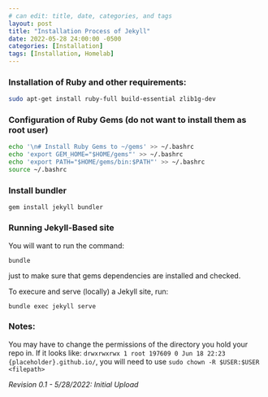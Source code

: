 ```yaml
---
# can edit: title, date, categories, and tags
layout: post
title: "Installation Process of Jekyll"
date: 2022-05-28 24:00:00 -0500
categories: [Installation]
tags: [Installation, Homelab]
---
```


### Installation of Ruby and other requirements:
```bash
sudo apt-get install ruby-full build-essential zlib1g-dev
```
### Configuration of Ruby Gems (do not want to install them as root user)
```bash
echo '\n# Install Ruby Gems to ~/gems' >> ~/.bashrc
echo 'export GEM_HOME="$HOME/gems"' >> ~/.bashrc
echo 'export PATH="$HOME/gems/bin:$PATH"' >> ~/.bashrc
source ~/.bashrc
```
### Install bundler
```shell
gem install jekyll bundler
```
### Running Jekyll-Based site
 You will want to run the command:
 ```shell
 bundle
 ```
 just to make sure that gems dependencies are installed and checked.

 To execure and serve (locally) a Jekyll site, run:
 ```shell
 bundle exec jekyll serve
 ```

 ### Notes:

 You may have to change the permissions of the directory you hold your repo in.
 If it looks like: `drwxrwxrwx 1 root 197609 0 Jun 18 22:23 {placeholder}.github.io/`, you will need to use `sudo chown -R $USER:$USER <filepath>`

 _Revision 0.1 - 5/28/2022: Initial Upload_
